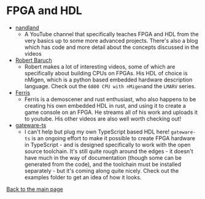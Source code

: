 # FPGA and HDL

- [nandland](https://www.youtube.com/channel/UCsdA-aNqtMA1_2T15aXePWw)
  - A YouTube channel that specifically teaches FPGA and HDL from the very basics up to some more advanced projects. There's also a blog which has code and more detail about the concepts discussed in the videos
- [Robert Baruch](https://www.youtube.com/channel/UCBcljXmuXPok9kT_VGA3adg)
  - Robert makes a lot of interesting videos, some of which are specifically about building CPUs on FPGAs. His HDL of choice is nMigen, which is a python based embedded hardware description language. Check out the `6800 CPU with nMigen`and the `LMARV` series.
- [Ferris](https://www.youtube.com/channel/UC4mpLlHn0FOekNg05yCnkzQ)
  - Ferris is a demoscener and rust enthusiast, who also happens to be creating his own embedded HDL in rust, and using it to create a game console on an FPGA. He streams all of his work and uploads it to youtube. His other videos are also well worth checking out!
- [gateware-ts](https://github.com/gateware-ts/gateware-ts)
  - I can't help but plug my own TypeScript based HDL here! `gateware-ts` is an ongoing effort to make it possible to create FPGA hardware in TypeScript - and is designed specifically to work with the open source toolchain. It's still quite rough around the edges - it doesn't have much in the way of documentation (though some can be generated from the code), and the toolchain must be installed separately - but it's coming along quite nicely. Check out the examples folder to get an idea of how it looks.

[Back to the main page](./README.md)
